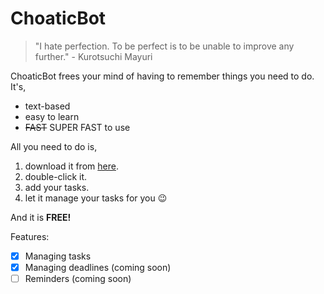 # **ChoaticBot**
>"I hate perfection. To be perfect is to be unable to improve any further." -  Kurotsuchi Mayuri

ChoaticBot frees your mind of having to remember things you need to do. It's,

- text-based
- easy to learn
- ~~FAST~~ SUPER FAST to use

All you need to do is,

1. download it from [here](https://github.com/choaticman/ip/releases/tag/A-Jar).
2. double-click it.
3. add your tasks.
4. let it manage your tasks for you 😉

And it is **FREE!**

Features:

 

- [x] Managing tasks
- [x]  Managing deadlines (coming soon)
- [ ]  Reminders (coming soon)
